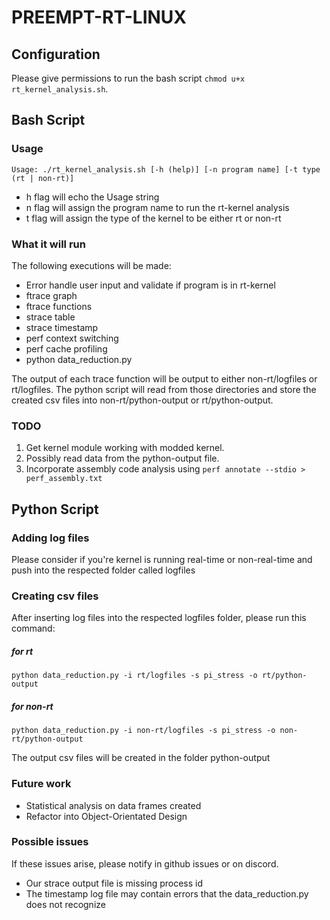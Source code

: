 # PREEMPT-RT-LINUX

## Configuration
Please give permissions to run the bash script `chmod u+x rt_kernel_analysis.sh`.


## Bash Script
### Usage
`Usage: ./rt_kernel_analysis.sh [-h (help)] [-n program name] [-t type (rt | non-rt)]`
* h flag will echo the Usage string
* n flag will assign the program name to run the rt-kernel analysis
* t flag will assign the type of the kernel to be either rt or non-rt

### What it will run
The following executions will be made:
* Error handle user input and validate if program is in rt-kernel
* ftrace graph
* ftrace functions
* strace table
* strace timestamp
* perf context switching
* perf cache profiling
* python data_reduction.py

The output of each trace function will be output to either non-rt/logfiles or rt/logfiles. The python script will read from those directories and store the created csv files into non-rt/python-output or rt/python-output.

### TODO
1. Get kernel module working with modded kernel.
2. Possibly read data from the python-output file.
3. Incorporate assembly code analysis using `perf annotate --stdio > perf_assembly.txt`

## Python Script
### Adding log files
Please consider if you're kernel is running real-time or non-real-time and push into the respected folder called logfiles

### Creating csv files
After inserting log files into the respected logfiles folder, please run this command:

##### for rt
`python data_reduction.py -i rt/logfiles -s pi_stress -o rt/python-output`

##### for non-rt
`python data_reduction.py -i non-rt/logfiles -s pi_stress -o non-rt/python-output`

The output csv files will be created in the folder python-output

### Future work
* Statistical analysis on data frames created
* Refactor into Object-Orientated Design

### Possible issues
If these issues arise, please notify in github issues or on discord.
* Our strace output file is missing process id
* The timestamp log file may contain errors that the data_reduction.py does not recognize
